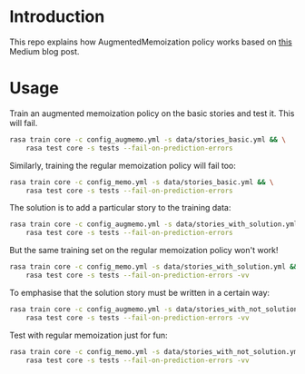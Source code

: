 # Introduction

This repo explains how AugmentedMemoization policy works based on [this](https://pub.towardsai.net/an-illustrated-explanation-of-how-rasas-augmentedmemoization-policy-works-da436aa20cff) Medium blog post.

# Usage

Train an augmented memoization policy on the basic stories and test it. This will fail.

```bash
rasa train core -c config_augmemo.yml -s data/stories_basic.yml && \
    rasa test core -s tests --fail-on-prediction-errors
```

Similarly, training the regular memoization policy will fail too:

```bash
rasa train core -c config_memo.yml -s data/stories_basic.yml && \
    rasa test core -s tests --fail-on-prediction-errors
```

The solution is to add a particular story to the training data:

```bash
rasa train core -c config_augmemo.yml -s data/stories_with_solution.yml && \
    rasa test core -s tests --fail-on-prediction-errors
```

But the same training set on the regular memoization policy won't work!

```bash
rasa train core -c config_memo.yml -s data/stories_with_solution.yml && \
    rasa test core -s tests --fail-on-prediction-errors -vv
```

To emphasise that the solution story must be written in a certain way:

```bash
rasa train core -c config_augmemo.yml -s data/stories_with_not_solution.yml && \
    rasa test core -s tests --fail-on-prediction-errors -vv
```

Test with regular memoization just for fun:

```bash
rasa train core -c config_memo.yml -s data/stories_with_not_solution.yml && \
    rasa test core -s tests --fail-on-prediction-errors -vv
```